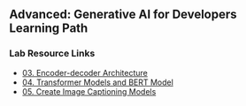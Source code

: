 ## Advanced: Generative AI for Developers Learning Path
### Lab Resource Links

- [03. Encoder-decoder Architecture](https://github.com/GoogleCloudPlatform/asl-ml-immersion/blob/master/notebooks/text_models/solutions/text_generation.ipynb)
- [04. Transformer Models and BERT Model](https://github.com/GoogleCloudPlatform/asl-ml-immersion/blob/master/notebooks/text_models/solutions/classify_text_with_bert.ipynb)
- [05. Create Image Captioning Models](https://github.com/GoogleCloudPlatform/asl-ml-immersion/blob/master/notebooks/multi_modal/solutions/image_captioning.ipynb)
